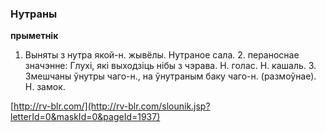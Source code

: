 ### Нутраны
**прыметнік**

1. Выняты з нутра якой-н. жывёлы. Нутраное сала. 2. пераноснае значэнне: Глухі, які выходзіць нібы з чэрава. Н. голас. Н. кашаль. 3. Змешчаны ўнутры чаго-н., на ўнутраным баку чаго-н. (размоўнае). Н. замок.

<a rel="author">[http://rv-blr.com/](http://rv-blr.com/slounik.jsp?letterId=0&maskId=0&pageId=1937)</a>
